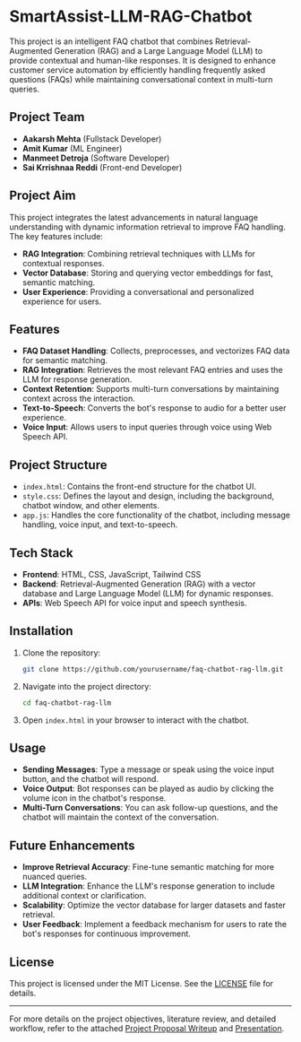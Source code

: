# SmartAssist-LLM-RAG-Chatbot

This project is an intelligent FAQ chatbot that combines Retrieval-Augmented Generation (RAG) and a Large Language Model (LLM) to provide contextual and human-like responses. It is designed to enhance customer service automation by efficiently handling frequently asked questions (FAQs) while maintaining conversational context in multi-turn queries.

## Project Team

- **Aakarsh Mehta** (Fullstack Developer)
- **Amit Kumar** (ML Engineer)
- **Manmeet Detroja** (Software Developer)
- **Sai Krrishnaa Reddi** (Front-end Developer)

## Project Aim

This project integrates the latest advancements in natural language understanding with dynamic information retrieval to improve FAQ handling. The key features include:
- **RAG Integration**: Combining retrieval techniques with LLMs for contextual responses.
- **Vector Database**: Storing and querying vector embeddings for fast, semantic matching.
- **User Experience**: Providing a conversational and personalized experience for users.

## Features

- **FAQ Dataset Handling**: Collects, preprocesses, and vectorizes FAQ data for semantic matching.
- **RAG Integration**: Retrieves the most relevant FAQ entries and uses the LLM for response generation.
- **Context Retention**: Supports multi-turn conversations by maintaining context across the interaction.
- **Text-to-Speech**: Converts the bot's response to audio for a better user experience.
- **Voice Input**: Allows users to input queries through voice using Web Speech API.

## Project Structure

- `index.html`: Contains the front-end structure for the chatbot UI.
- `style.css`: Defines the layout and design, including the background, chatbot window, and other elements.
- `app.js`: Handles the core functionality of the chatbot, including message handling, voice input, and text-to-speech.

## Tech Stack

- **Frontend**: HTML, CSS, JavaScript, Tailwind CSS
- **Backend**: Retrieval-Augmented Generation (RAG) with a vector database and Large Language Model (LLM) for dynamic responses.
- **APIs**: Web Speech API for voice input and speech synthesis.

## Installation

1. Clone the repository:
    ```bash
    git clone https://github.com/yourusername/faq-chatbot-rag-llm.git
    ```
2. Navigate into the project directory:
    ```bash
    cd faq-chatbot-rag-llm
    ```
3. Open `index.html` in your browser to interact with the chatbot.

## Usage

- **Sending Messages**: Type a message or speak using the voice input button, and the chatbot will respond.
- **Voice Output**: Bot responses can be played as audio by clicking the volume icon in the chatbot's response.
- **Multi-Turn Conversations**: You can ask follow-up questions, and the chatbot will maintain the context of the conversation.

## Future Enhancements

- **Improve Retrieval Accuracy**: Fine-tune semantic matching for more nuanced queries.
- **LLM Integration**: Enhance the LLM's response generation to include additional context or clarification.
- **Scalability**: Optimize the vector database for larger datasets and faster retrieval.
- **User Feedback**: Implement a feedback mechanism for users to rate the bot's responses for continuous improvement.

## License

This project is licensed under the MIT License. See the [LICENSE](LICENSE) file for details.

---

For more details on the project objectives, literature review, and detailed workflow, refer to the attached [Project Proposal Writeup](Team%203%20-%20Project%20Proposal%20WriteUp.docx) and [Presentation](Team%203%20-%20Project%20Proposal%20Presentation.pptx).
